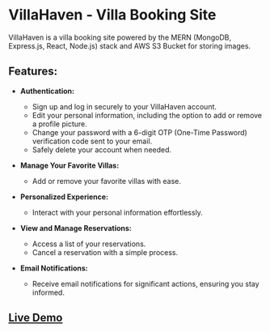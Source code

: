 # VillaHaven - Villa Booking Site

VillaHaven is a villa booking site powered by the MERN (MongoDB, Express.js, React, Node.js) stack and AWS S3 Bucket for storing images.

## Features:

- **Authentication:**
  - Sign up and log in securely to your VillaHaven account.
  - Edit your personal information, including the option to add or remove a profile picture.
  - Change your password with a 6-digit OTP (One-Time Password) verification code sent to your email.
  - Safely delete your account when needed.

- **Manage Your Favorite Villas:**
  - Add or remove your favorite villas with ease.

- **Personalized Experience:**
  - Interact with your personal information effortlessly.

- **View and Manage Reservations:**
  - Access a list of your reservations.
  - Cancel a reservation with a simple process.

- **Email Notifications:**
  - Receive email notifications for significant actions, ensuring you stay informed.

## [Live Demo](https://villa-haven.vercel.app/)
